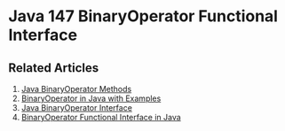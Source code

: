 # Java 147 BinaryOperator Functional Interface

## Related Articles
1. [Java BinaryOperator Methods](https://www.ruoxue.org/java-147-java-binaryoperator-methods/)
2. [BinaryOperator in Java with Examples](https://www.ruoxue.org/java-147-binaryoperator-in-java-with-examples/)
3. [Java BinaryOperator Interface](https://www.ruoxue.org/java-147-java-binaryoperator-interface/)
4. [BinaryOperator Functional Interface in Java](https://www.ruoxue.org/java-147-binaryoperator-functional-interface-in-java/)
